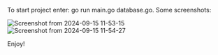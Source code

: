 To start project enter: go run main.go database.go.
Some screenshots:



![Screenshot from 2024-09-15 11-53-15](https://github.com/user-attachments/assets/1143a9ad-ec64-4dc7-a278-0a0fa405a37a)
![Screenshot from 2024-09-15 11-54-27](https://github.com/user-attachments/assets/0d141d71-25f2-4c34-87fb-244d774e734d)




Enjoy!
